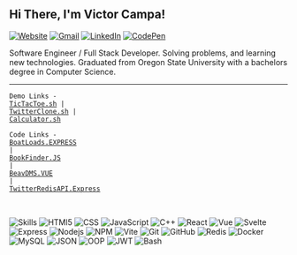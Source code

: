 ## Hi There, I'm Victor Campa!

[![Website](https://img.shields.io/badge/-Portfolio-e34f26?style=flat&logo=HTMl5&logoColor=white)](https://portf.surge.sh)
[![Gmail](https://img.shields.io/badge/-Gmail-c14438?style=flat&logo=Gmail&logoColor=white)](mailto:victor.d.campa@gmail.com)
[![LinkedIn](https://img.shields.io/badge/-LinkedIn-blue?style=flat&logo=Linkedin&logoColor=white)](https://www.linkedin.com/in/VictorCam)
[![CodePen](https://img.shields.io/badge/-CodePen-purple?style=flat&logo=Codepen&logoColor=white)](https://codepen.io/victorcam)

Software Engineer / Full Stack Developer. Solving problems, and learning new technologies. Graduated from Oregon State University with a bachelors degree in Computer Science.

---


<code>Demo Links - <a href="https://tictactoezon.surge.sh/">TicTacToe.sh</a> | <a href="https://jstwitter.surge.sh/">TwitterClone.sh</a> | <a href="https://vcalc.surge.sh/">Calculator.sh</a></code>

<code>Code Links - <a href="https://github.com/VictorCam/Boat-Loads-API/blob/main/src/server.js">BoatLoads.EXPRESS</a> | <a href="https://github.com/VictorCam/Chingu-Prework-Project-Book-Finder/blob/master/index.js">BookFinder.JS</a> | <a href="https://github.com/VictorCam/CS461_Project/tree/main/src/views">BeavDMS.VUE</a> | <a href="https://github.com/VictorCam/twitter-redis-server/tree/master/server/routes">TwitterRedisAPI.Express</a> </code>

<br>

![Skills](https://img.shields.io/static/v1?label=&message=Skills:&color=111&style=flat-square)
![HTMl5](https://img.shields.io/static/v1?logo=HTML5&label=&message=HTML5&color=111&logoColor=FF0000&style=flat-square)
![CSS](https://img.shields.io/static/v1?logo=CSS3&label=&message=CSS&color=111&logoColor=blue&style=flat-square)
![JavaScript](https://img.shields.io/static/v1?logo=JavaScript&label=&message=JavaScript&color=111&style=flat-square)
![C++](https://img.shields.io/static/v1?logo=Cplusplus&label=&message=Cplusplus&color=111&logoColor=blue&style=flat-square)
![React](https://img.shields.io/static/v1?logo=React&label=&message=React&color=111&style=flat-square)
![Vue](https://img.shields.io/static/v1?logo=vuedotjs&label=&message=Vue&color=111&style=flat-square)
![Svelte](https://img.shields.io/static/v1?logo=Svelte&label=&message=Svelte&color=111&style=flat-square)
![Express](https://img.shields.io/static/v1?logo=Express&label=&message=Express&color=111&style=flat-square)
![Nodejs](https://img.shields.io/static/v1?logo=Nodedotjs&label=&message=Node&color=111&style=flat-square)
![NPM](https://img.shields.io/static/v1?logo=npm&label=&message=NPM&color=111&style=flat-square)
![Vite](https://img.shields.io/static/v1?logo=Vite&label=&message=Vite&color=111&style=flat-square)
![Git](https://img.shields.io/static/v1?logo=Git&label=&message=Git&color=111&style=flat-square)
![GitHub](https://img.shields.io/static/v1?logo=GitHub&label=&message=GitHub&color=111&style=flat-square)
![Redis](https://img.shields.io/static/v1?logo=Redis&label=&message=Redis&color=111&style=flat-square)
![Docker](https://img.shields.io/static/v1?logo=Docker&label=&message=Docker&color=111&style=flat-square)
![MySQL](https://img.shields.io/static/v1?logo=MySQL&label=&message=MySQL&color=111&style=flat-square)
![JSON](https://img.shields.io/static/v1?logo=JSON&label=&message=JSON&color=111&style=flat-square)
![OOP](https://img.shields.io/static/v1?logo=OOP&label=&message=OOP&color=111&style=flat-square)
![JWT](https://img.shields.io/static/v1?logo=JWT&label=&message=JWT&color=111&style=flat-square)
![Bash](https://img.shields.io/static/v1?logo=Bash&label=&message=Bash&color=111&style=flat-square)
